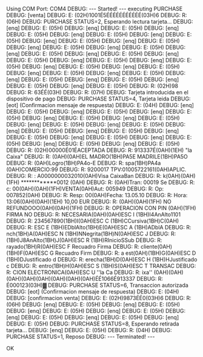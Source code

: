 Using COM Port: COM4
DEBUG: --- Started! ---
executing PURCHASE
DEBUG:    [venta]
DEBUG: E: (02H)1001É5ÉÉÉÉÉÉÉÉÉÉÉ(03H)6
DEBUG: R: (06H)
DEBUG: PURCHASE STATUS=2, Esperando lectura tarjeta...
DEBUG:    [enq]
DEBUG: E: (05H)
DEBUG:    [enq]
DEBUG: E: (05H)
DEBUG:    [enq]
DEBUG: E: (05H)
DEBUG:    [enq]
DEBUG: E: (05H)
DEBUG:    [enq]
DEBUG: E: (05H)
DEBUG:    [enq]
DEBUG: E: (05H)
DEBUG:    [enq]
DEBUG: E: (05H)
DEBUG:    [enq]
DEBUG: E: (05H)
DEBUG:    [enq]
DEBUG: E: (05H)
DEBUG:    [enq]
DEBUG: E: (05H)
DEBUG:    [enq]
DEBUG: E: (05H)
DEBUG:    [enq]
DEBUG: E: (05H)
DEBUG:    [enq]
DEBUG: E: (05H)
DEBUG:    [enq]
DEBUG: E: (05H)
DEBUG:    [enq]
DEBUG: E: (05H)
DEBUG:    [enq]
DEBUG: E: (05H)
DEBUG:    [enq]
DEBUG: E: (05H)
DEBUG:    [enq]
DEBUG: E: (05H)
DEBUG:    [enq]
DEBUG: E: (05H)
DEBUG:    [enq]
DEBUG: E: (05H)
DEBUG:    [enq]
DEBUG: E: (05H)
DEBUG:    [enq]
DEBUG: E: (05H)
DEBUG: R: (02H)98
DEBUG: R: 63ÉÉ(03H)
DEBUG: R: (07H)
DEBUG: Tarjeta introducida en el dispositivo de pago
DEBUG: PURCHASE STATUS=4, Tarjeta leida
DEBUG:    [eot] (Confirmacion mensaje de respuesta)
DEBUG: E: (04H)
DEBUG:    [enq]
DEBUG: E: (05H)
DEBUG:    [enq]
DEBUG: E: (05H)
DEBUG:    [enq]
DEBUG: E: (05H)
DEBUG:    [enq]
DEBUG: E: (05H)
DEBUG:    [enq]
DEBUG: E: (05H)
DEBUG:    [enq]
DEBUG: E: (05H)
DEBUG:    [enq]
DEBUG: E: (05H)
DEBUG:    [enq]
DEBUG: E: (05H)
DEBUG:    [enq]
DEBUG: E: (05H)
DEBUG:    [enq]
DEBUG: E: (05H)
DEBUG:    [enq]
DEBUG: E: (05H)
DEBUG:    [enq]
DEBUG: E: (05H)
DEBUG:    [enq]
DEBUG: E: (05H)
DEBUG:    [enq]
DEBUG: E: (05H)
DEBUG: R: (02H)00000É01ÉACEPTADA
DEBUG: R:  913337É(0AH)(1EH)     "la Caixa"
DEBUG: R: (0AH)(0AH)EL MADRO(1BH)PA5E MADRILE(1BH)PA5O
DEBUG: R:                 (0AH)Logro(1BH)PA4o-E
DEBUG: R: spa(1BH)PA4a           (0AH)COMERCIO:99
DEBUG: R: 9200017 TPV:01005722161(0AH)APLIC.
DEBUG: R: : A0000000032010(0AH)Visa CaixaBan
DEBUG: R: k(0AH)(0AH)(1FH)  ************0012  (0AH)
DEBUG: R:  (0AH)Tran: 00019                Se
DEBUG: R: c: 00(0AH)(0AH)(1FH)VENTA(0AH)Aut: 005949
DEBUG: R:                   Op: 007852(0AH)
DEBUG: R: Resp: 00(0AH)Fecha: 13.05.10
DEBUG: R:   Hora: 13:06(0AH)(0AH)(1EH)     10,00 EUR
DEBUG: R:       (0AH)(0AH)(1FH)     NO REFUNDOOO(0AH)(0AH)(1FH)
DEBUG: R: OPERACION CON PIN (0AH)(1FH) FIRMA NO
DEBUG: R: NECESARIA(0AH)(0AH)ESC I (1BH)I4AnAlto1101
DEBUG: R: 234567890(1BH)I(0AH)ESC C (1BH)CCursiva(1BH)C(0AH)
DEBUG: R: ESC E (1BH)EDblAlto(1BH)E(0AH)ESC A (1BH)ADblA
DEBUG: R: nch(1BH)A(0AH)ESC N (1BH)NNegrita(1BH)N(0AH)ESC J
DEBUG: R: (1BH)J8AnAlto(1BH)J(0AH)ESC R (1BH)RInicioSSub
DEBUG: R: rayado(1BH)R(0AH)ESC F Recuadro Firma
DEBUG: R: cliente(0AH)(1BH)F(0AH)ESC G Recuadro Firm
DEBUG: R: a est(0AH)(1BH)G(0AH)ESC D (1BH)DJustificado d
DEBUG: R: erecha(1BH)D(0AH)ESC H (1BH)HJustificado c
DEBUG: R: entro(1BH)H(0AH)ESC S (1BH)S(0AH)ESC T TRANSAC
DEBUG: R: CION ELECTRONICA(0AH)ESC U ''la Ca
DEBUG: R: ixa''    (0AH)(0AH)(0AH)(0AH)(0AH)(0AH)(0AH)(0AH)ÉÉ1066É913337
DEBUG: R: É000123(03H)▓
DEBUG: PURCHASE STATUS=6, Transaccion autorizada
DEBUG:    [eot] (Confirmacion mensaje de respuesta)
DEBUG: E: (04H)
DEBUG:    [confirmacion venta]
DEBUG: E: (02H)9873ÉÉ0(03H)6
DEBUG: R: (06H)
DEBUG:    [enq]
DEBUG: E: (05H)
DEBUG:    [enq]
DEBUG: E: (05H)
DEBUG:    [enq]
DEBUG: E: (05H)
DEBUG:    [enq]
DEBUG: E: (05H)
DEBUG:    [enq]
DEBUG: E: (05H)
DEBUG:    [enq]
DEBUG: E: (05H)
DEBUG:    [enq]
DEBUG: E: (05H)
DEBUG: PURCHASE STATUS=8, Esperando retirada tarjeta...
DEBUG:    [enq]
DEBUG: E: (05H)
DEBUG: R: (04H)
DEBUG: PURCHASE STATUS=1, Reposo
DEBUG: --- Terminated! ---

OK